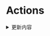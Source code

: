 # Actions


<details> 
    <summary>更新内容</summary>

- [QiuChenlyOpenSource/QQFlacMusicDownloader](https://github.com/QiuChenlyOpenSource/QQFlacMusicDownloader) (Updated: f440bcb76075b1ee95913b21b1a0b9a7e2a19e73)

</details>
